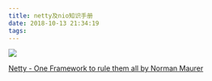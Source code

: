 ```yaml
---
title: netty及nio知识手册
date: 2018-10-13 21:34:19
tags:
---
```


![](https://www.haldir66.ga/static/imgs/cute_cat_sleepy.jpg)
<!--more-->
[Netty - One Framework to rule them all by Norman Maurer](https://www.youtube.com/watch?v=DKJ0w30M0vg)